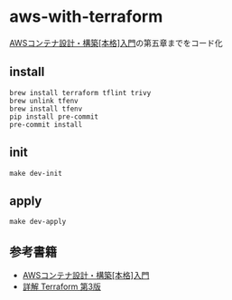 # aws-with-terraform
[AWSコンテナ設計・構築[本格]入門](https://www.sbcr.jp/product/4815607654/)の第五章までをコード化
## install
```
brew install terraform tflint trivy
brew unlink tfenv
brew install tfenv
pip install pre-commit
pre-commit install
```
## init
```
make dev-init
```
## apply
```
make dev-apply
```

## 参考書籍
- [AWSコンテナ設計・構築[本格]入門](https://www.sbcr.jp/product/4815607654/)
- [詳解 Terraform 第3版](https://www.oreilly.co.jp/books/9784814400522/)

